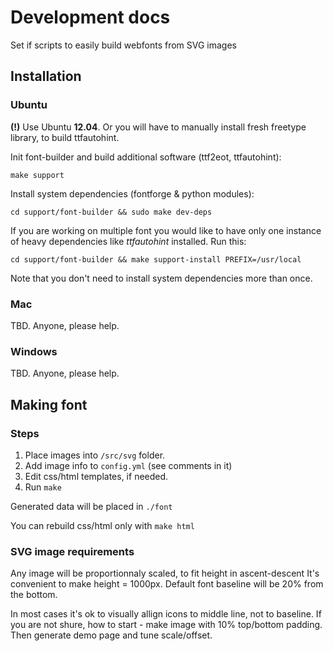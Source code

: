 Development docs
================

Set if scripts to easily build webfonts from SVG images

Installation
------------

### Ubuntu

**(!)** Use Ubuntu **12.04**. Or you will have to manually install fresh
freetype library, to build ttfautohint.

Init font-builder and build additional software (ttf2eot, ttfautohint):

    make support

Install system dependencies (fontforge & python modules):

    cd support/font-builder && sudo make dev-deps


If you are working on multiple font you would like to have only one instance of
heavy dependencies like _ttfautohint_ installed. Run this:

    cd support/font-builder && make support-install PREFIX=/usr/local


Note that you don't need to install system dependencies more than once.


### Mac

TBD. Anyone, please help.


### Windows

TBD. Anyone, please help.


Making font
-----------

### Steps

1. Place images into `/src/svg` folder.
2. Add image info to `config.yml` (see comments in it)
3. Edit css/html templates, if needed.
4. Run `make`

Generated data will be placed in `./font`

You can rebuild css/html only with `make html`

### SVG image requirements

Any image will be proportionnaly scaled, to fit height in ascent-descent
It's convenient to make height = 1000px. Default font baseline will be 20% from
the bottom.

In most cases it's ok to visually allign icons to middle line, not to baseline.
If you are not shure, how to start - make image with 10% top/bottom padding.
Then generate demo page and tune scale/offset.

